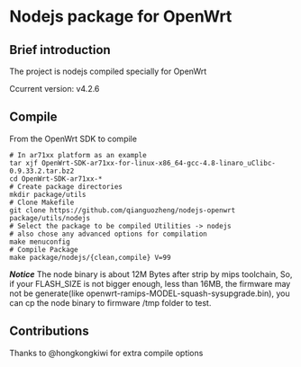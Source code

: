 Nodejs package for OpenWrt
============================

## Brief introduction

The project is nodejs compiled specially for OpenWrt

Ccurrent version: v4.2.6

## Compile

From the OpenWrt SDK to compile
```
# In ar71xx platform as an example
tar xjf OpenWrt-SDK-ar71xx-for-linux-x86_64-gcc-4.8-linaro_uClibc-0.9.33.2.tar.bz2
cd OpenWrt-SDK-ar71xx-*
# Create package directories
mkdir package/utils
# Clone Makefile
git clone https://github.com/qianguozheng/nodejs-openwrt package/utils/nodejs
# Select the package to be compiled Utilities -> nodejs
# also chose any advanced options for compilation
make menuconfig
# Compile Package
make package/nodejs/{clean,compile} V=99
```

***Notice***
The node binary is about 12M Bytes after strip by mips toolchain, So,
if your FLASH_SIZE is not bigger enough, less than 16MB, the firmware
may not be generate(like openwrt-ramips-MODEL-squash-sysupgrade.bin),
you can cp the node binary to firmware /tmp folder to test.

## Contributions

Thanks to @hongkongkiwi for extra compile options
